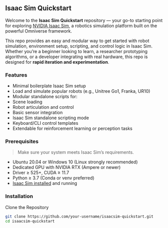 ## Isaac Sim Quickstart 

Welcome to the **Isaac Sim Quickstart** repository — your go-to starting point for exploring [NVIDIA Isaac Sim](https://developer.nvidia.com/isaac-sim), a robotics simulation platform built on the powerful Omniverse framework.

This repo provides an easy and modular way to get started with robot simulation, environment setup, scripting, and control logic in Isaac Sim. Whether you’re a beginner looking to learn, a researcher prototyping algorithms, or a developer integrating with real hardware, this repo is designed for **rapid iteration and experimentation**.

### Features

-  Minimal boilerplate Isaac Sim setup
-  Load and simulate popular robots (e.g., Unitree Go1, Franka, UR10)
-  Modular standalone scripts for:
  - Scene loading
  - Robot articulation and control
  - Basic sensor integration
-  Isaac Sim standalone scripting mode
-  Keyboard/CLI control templates
-  Extendable for reinforcement learning or perception tasks

###  Prerequisites

> Make sure your system meets Isaac Sim’s requirements.

- Ubuntu 20.04 or Windows 10 (Linux strongly recommended)
- Dedicated GPU with NVIDIA RTX (Ampere or newer)
- Driver ≥ 525+, CUDA ≥ 11.7
- Python ≥ 3.7 (Conda or venv preferred)
- [Isaac Sim installed](https://docs.omniverse.nvidia.com/isaacsim/latest/installation/install-launch.html) and running

###  Installation
Clone the Repository

```bash
git clone https://github.com/your-username/isaacsim-quickstart.git
cd isaacsim-quickstart
